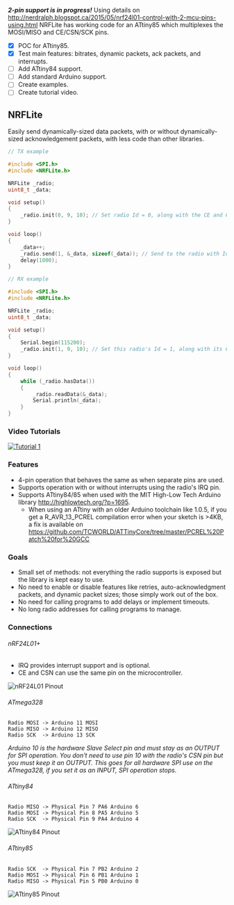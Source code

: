 **_2-pin support is in progress!_**  Using details on <http://nerdralph.blogspot.ca/2015/05/nrf24l01-control-with-2-mcu-pins-using.html> NRFLite has working code for an ATtiny85 which multiplexes the MOSI/MISO and CE/CSN/SCK pins.
- [x] POC for ATtiny85.
- [x] Test main features:  bitrates, dynamic packets, ack packets, and interrupts.
- [ ] Add ATtiny84 support.
- [ ] Add standard Arduino support.
- [ ] Create examples.
- [ ] Create tutorial video.

## NRFLite
Easily send dynamically-sized data packets, with or without dynamically-sized acknowledgement packets, with less code than other libraries.

```c++
// TX example

#include <SPI.h>
#include <NRFLite.h>

NRFLite _radio;
uint8_t _data;

void setup()
{
    _radio.init(0, 9, 10); // Set radio Id = 0, along with the CE and CSN pins
}

void loop()
{
    _data++;
    _radio.send(1, &_data, sizeof(_data)); // Send to the radio with Id = 1
    delay(1000);
}
```
```c++
// RX example

#include <SPI.h>
#include <NRFLite.h>

NRFLite _radio;
uint8_t _data;

void setup()
{
    Serial.begin(115200);
    _radio.init(1, 9, 10); // Set this radio's Id = 1, along with its CE and CSN pins
}

void loop()
{
    while (_radio.hasData())
    {
        _radio.readData(&_data);
        Serial.println(_data);
    }
}
```

### Video Tutorials

[![Tutorial 1](http://img.youtube.com/vi/tWEgvS7Sj-8/default.jpg)](https://youtu.be/tWEgvS7Sj-8)

### Features
* 4-pin operation that behaves the same as when separate pins are used.
* Supports operation with or without interrupts using the radio's IRQ pin.
* Supports ATtiny84/85 when used with the MIT High-Low Tech Arduino library http://highlowtech.org/?p=1695.
  * When using an ATtiny with an older Arduino toolchain like 1.0.5, if you get a R_AVR_13_PCREL compilation error when your sketch is >4KB, a fix is available on https://github.com/TCWORLD/ATTinyCore/tree/master/PCREL%20Patch%20for%20GCC
    
### Goals
* Small set of methods:  not everything the radio supports is exposed but the library is kept easy to use.
* No need to enable or disable features like retries, auto-acknowledgment packets, and dynamic packet sizes; those simply work out of the box.
* No need for calling programs to add delays or implement timeouts.
* No long radio addresses for calling programs to manage.

### Connections
###### nRF24L01+
* IRQ provides interrupt support and is optional.
* CE and CSN can use the same pin on the microcontroller.

![nRF24L01 Pinout](https://github.com/dparson55/NRFLite/raw/master/extras/nRF24L01_pinout_small.jpg)

###### ATmega328
```
Radio MOSI -> Arduino 11 MOSI
Radio MISO -> Arduino 12 MISO
Radio SCK  -> Arduino 13 SCK
```
*Arduino 10 is the hardware Slave Select pin and must stay as an OUTPUT for SPI operation.  You don't need to use pin 10
with the radio's CSN pin but you must keep it an OUTPUT.  This goes for all hardware SPI use on the ATmega328, if you set it
as an INPUT, SPI operation stops.*

###### ATtiny84
```
Radio MISO -> Physical Pin 7 PA6 Arduino 6
Radio MOSI -> Physical Pin 8 PA5 Arduino 5
Radio SCK  -> Physical Pin 9 PA4 Arduino 4
```
![ATtiny84 Pinout](https://github.com/dparson55/NRFLite/raw/master/extras/ATtiny84_pinout_small.png)

###### ATtiny85
```
Radio SCK  -> Physical Pin 7 PB2 Arduino 2
Radio MOSI -> Physical Pin 6 PB1 Arduino 1
Radio MISO -> Physical Pin 5 PB0 Arduino 0
```
![ATtiny85 Pinout](https://github.com/dparson55/NRFLite/raw/master/extras/ATtiny85_pinout_small.png)
